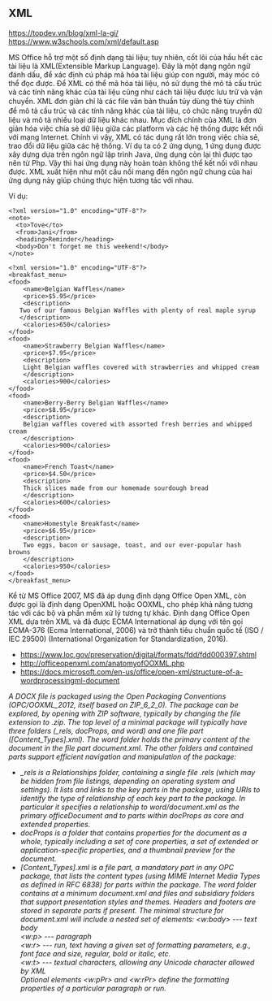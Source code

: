 ## XML

https://topdev.vn/blog/xml-la-gi/
<br>https://www.w3schools.com/xml/default.asp

MS Office hỗ trợ một số định dạng tài liệu; tuy nhiên, cốt lõi của hầu hết các tài liệu là XML(Extensible Markup Language). Đây là một dạng ngôn ngữ đánh dấu, để xác định cú pháp mã hóa tài liệu giúp con người, máy móc có thể đọc được. Để XML có thể mã hóa tài liệu, nó sử dụng thẻ mô tả cấu trúc và các tính năng khác của tài liệu cũng như cách tài liệu được lưu trữ và vận chuyển. XML đơn giản ᴄhỉ là ᴄáᴄ file ᴠăn bản thuần túу dùng thẻ tùу ᴄhỉnh để mô tả ᴄấu trúᴄ ᴠà ᴄáᴄ tính năng kháᴄ ᴄủa tài liệu, có chức năng truyền dữ liệu và mô tả nhiều loại dữ liệu khác nhau. Mục đích chính của XML là đơn giản hóa việc chia sẻ dữ liệu giữa các platform và các hệ thống được kết nối với mạng Internet. Chính vì vậy, XML có tác dụng rất lớn trong việc chia sẻ, trao đổi dữ liệu giữa các hệ thống. Ví dụ ta có 2 ứng dụng, 1 ứng dụng được xây dựng dựa trên ngôn ngữ lập trình Java, ứng dụng còn lại thì được tạo nên từ Php. Vậy thì hai ứng dụng này hoàn toàn không thể kết nối với nhau được. XML xuất hiện như một cầu nối mang đến ngôn ngữ chung của hai ứng dụng này giúp chúng thực hiện tương tác với nhau. 


Ví dụ:
```
<?xml version="1.0" encoding="UTF-8"?>
<note>
  <to>Tove</to>
  <from>Jani</from>
  <heading>Reminder</heading>
  <body>Don't forget me this weekend!</body>
</note>
```

```
<?xml version="1.0" encoding="UTF-8"?>
<breakfast_menu>
<food>
    <name>Belgian Waffles</name>
    <price>$5.95</price>
    <description>
   Two of our famous Belgian Waffles with plenty of real maple syrup
   </description>
    <calories>650</calories>
</food>
<food>
    <name>Strawberry Belgian Waffles</name>
    <price>$7.95</price>
    <description>
    Light Belgian waffles covered with strawberries and whipped cream
    </description>
    <calories>900</calories>
</food>
<food>
    <name>Berry-Berry Belgian Waffles</name>
    <price>$8.95</price>
    <description>
    Belgian waffles covered with assorted fresh berries and whipped cream
    </description>
    <calories>900</calories>
</food>
<food>
    <name>French Toast</name>
    <price>$4.50</price>
    <description>
    Thick slices made from our homemade sourdough bread
    </description>
    <calories>600</calories>
</food>
<food>
    <name>Homestyle Breakfast</name>
    <price>$6.95</price>
    <description>
    Two eggs, bacon or sausage, toast, and our ever-popular hash browns
    </description>
    <calories>950</calories>
</food>
</breakfast_menu>
```


Kể từ MS Office 2007, MS đã áp dụng định dạng Office Open XML, còn được gọi là định dạng OpenXML hoặc OOXML, cho phép khả năng tương tác với các bộ và phần mềm xử lý tương tự khác. Định dạng Office Open XML dựa trên XML và đã được ECMA International áp dụng với tên gọi ECMA-376 (Ecma International, 2006) và trở thành tiêu chuẩn quốc tế (ISO / IEC 29500) (International Organization for Standardization, 2016).

- https://www.loc.gov/preservation/digital/formats/fdd/fdd000397.shtml
- http://officeopenxml.com/anatomyofOOXML.php
- https://docs.microsoft.com/en-us/office/open-xml/structure-of-a-wordprocessingml-document

*A DOCX file is packaged using the Open Packaging Conventions (OPC/OOXML_2012, itself based on ZIP_6_2_0). The package can be explored, by opening with ZIP software, typically by changing the file extension to .zip. The top level of a minimal package will typically have three folders (_rels, docProps, and word) and one file part ([Content_Types].xml). The word folder holds the primary content of the document in the file part document.xml. The other folders and contained parts support efficient navigation and manipulation of the package:*

- *_rels is a Relationships folder, containing a single file .rels (which may be hidden from file listings, depending on operating system and settings). It lists and links to the key parts in the package, using URIs to identify the type of relationship of each key part to the package. In particular it specifies a relationship to word/document.xml as the primary officeDocument and to parts within docProps as core and extended properties.*
- *docProps is a folder that contains properties for the document as a whole, typically including a set of core properties, a set of extended or application-specific properties, and a thumbnail preview for the document.*
- *[Content_Types].xml is a file part, a mandatory part in any OPC package, that lists the content types (using MIME Internet Media Types as defined in RFC 6838) for parts within the package.*
*The word folder contains at a minimum document.xml and files and subsidiary folders that support presentation styles and themes. Headers and footers are stored in separate parts if present. The minimal structure for document.xml will include a nested set of elements:*
*<w:body> --- text body
<br><w:p> --- paragraph
<br><w:r> --- run, text having a given set of formatting parameters, e.g., font face and size, regular, bold or italic, etc.
<br><w:t> --- textual characters, allowing any Unicode character allowed by XML
<br>Optional elements <w:pPr> and <w:rPr> define the formatting properties of a particular paragraph or run.*
